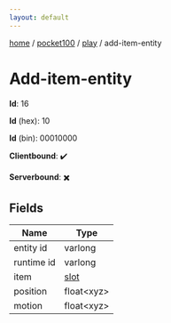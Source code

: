 ```yaml
---
layout: default
---
```


[home](/)  /  [pocket100](/protocol/pocket100)  /  [play](/protocol/pocket100/play)  /  add-item-entity

# Add-item-entity

**Id**: 16

**Id** (hex): 10

**Id** (bin): 00010000

**Clientbound**: ✔️

**Serverbound**: ✖️

## Fields

Name | Type
---|---
entity id | varlong
runtime id | varlong
item | [slot](/protocol/pocket100/types/slot)
position | float&lt;xyz&gt;
motion | float&lt;xyz&gt;

